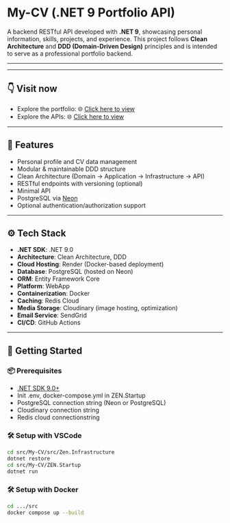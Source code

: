 # My-CV (.NET 9 Portfolio API)

A backend RESTful API developed with **.NET 9**, showcasing personal information, skills, projects, and experience. This project follows **Clean Architecture** and **DDD (Domain-Driven Design)** principles and is intended to serve as a professional portfolio backend.

---

---

## 👇 Visit now

- Explore the portfolio: 🌐 [Click here to view](https://portfolio-one-sigma-16.vercel.app/trung-thanh)
- Explore the APIs: 🌐 [Click here to view](https://my-cv-suxl.onrender.com/swagger/index.html)

---

## 📌 Features

- Personal profile and CV data management
- Modular & maintainable DDD structure
- Clean Architecture (Domain → Application → Infrastructure → API)
- RESTful endpoints with versioning (optional)
- Minimal API
- PostgreSQL via [Neon](https://neon.tech/)
- Optional authentication/authorization support

---

## ⚙️ Tech Stack

- **.NET SDK**: .NET 9.0
- **Architecture**: Clean Architecture, DDD
- **Cloud Hosting**: Render (Docker-based deployment)
- **Database**: PostgreSQL (hosted on Neon)
- **ORM**: Entity Framework Core
- **Platform**: WebApp
- **Containerization**: Docker
- **Caching**: Redis Cloud
- **Media Storage**: Cloudinary (image hosting, optimization)
- **Email Service**: SendGrid
- **CI/CD**: GitHub Actions

---

## 🚀 Getting Started

### 📦 Prerequisites

- [.NET SDK 9.0+](https://dotnet.microsoft.com/download)
- Init .env, docker-compose.yml in ZEN.Startup
- PostgreSQL connection string (Neon or PostgreSQL)
- Cloudinary connection string
- Redis cloud connectionstring

### 🛠 Setup with VSCode

```bash
cd src/My-CV/src/Zen.Infrastructure
dotnet restore
cd src/My-CV/ZEN.Startup
dotnet run
```

### 🛠 Setup with Docker

```bash
cd .../src
docker compose up --build
```
